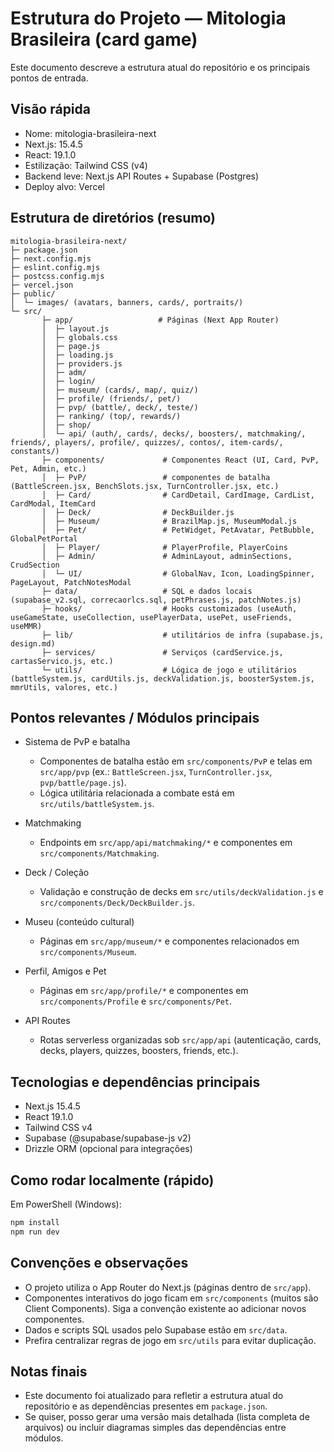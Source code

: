  # Estrutura do Projeto — Mitologia Brasileira (card game)

 Este documento descreve a estrutura atual do repositório e os principais pontos de entrada.

 ## Visão rápida

 - Nome: mitologia-brasileira-next
 - Next.js: 15.4.5
 - React: 19.1.0
 - Estilização: Tailwind CSS (v4)
 - Backend leve: Next.js API Routes + Supabase (Postgres)
 - Deploy alvo: Vercel

 ## Estrutura de diretórios (resumo)

 ```
 mitologia-brasileira-next/
 ├─ package.json
 ├─ next.config.mjs
 ├─ eslint.config.mjs
 ├─ postcss.config.mjs
 ├─ vercel.json
 ├─ public/
 │  └─ images/ (avatars, banners, cards/, portraits/)
 └─ src/
        ├─ app/                   # Páginas (Next App Router)
        │  ├─ layout.js
        │  ├─ globals.css
        │  ├─ page.js
        │  ├─ loading.js
        │  ├─ providers.js
        │  ├─ adm/
        │  ├─ login/
        │  ├─ museum/ (cards/, map/, quiz/)
        │  ├─ profile/ (friends/, pet/)
        │  ├─ pvp/ (battle/, deck/, teste/)
        │  ├─ ranking/ (top/, rewards/)
        │  ├─ shop/
        │  └─ api/ (auth/, cards/, decks/, boosters/, matchmaking/, friends/, players/, profile/, quizzes/, contos/, item-cards/, constants/)
        ├─ components/             # Componentes React (UI, Card, PvP, Pet, Admin, etc.)
        │  ├─ PvP/                 # componentes de batalha (BattleScreen.jsx, BenchSlots.jsx, TurnController.jsx, etc.)
        │  ├─ Card/                # CardDetail, CardImage, CardList, CardModal, ItemCard
        │  ├─ Deck/                # DeckBuilder.js
        │  ├─ Museum/              # BrazilMap.js, MuseumModal.js
        │  ├─ Pet/                 # PetWidget, PetAvatar, PetBubble, GlobalPetPortal
        │  ├─ Player/              # PlayerProfile, PlayerCoins
        │  ├─ Admin/               # AdminLayout, adminSections, CrudSection
        │  └─ UI/                  # GlobalNav, Icon, LoadingSpinner, PageLayout, PatchNotesModal
        ├─ data/                   # SQL e dados locais (supabase_v2.sql, correcaorlcs.sql, petPhrases.js, patchNotes.js)
        ├─ hooks/                  # Hooks customizados (useAuth, useGameState, useCollection, usePlayerData, usePet, useFriends, useMMR)
        ├─ lib/                    # utilitários de infra (supabase.js, design.md)
        ├─ services/               # Serviços (cardService.js, cartasServico.js, etc.)
        └─ utils/                  # Lógica de jogo e utilitários (battleSystem.js, cardUtils.js, deckValidation.js, boosterSystem.js, mmrUtils, valores, etc.)
 ```

 ## Pontos relevantes / Módulos principais

 - Sistema de PvP e batalha
     - Componentes de batalha estão em `src/components/PvP` e telas em `src/app/pvp` (ex.: `BattleScreen.jsx`, `TurnController.jsx`, `pvp/battle/page.js`).
     - Lógica utilitária relacionada a combate está em `src/utils/battleSystem.js`.

 - Matchmaking
     - Endpoints em `src/app/api/matchmaking/*` e componentes em `src/components/Matchmaking`.

 - Deck / Coleção
     - Validação e construção de decks em `src/utils/deckValidation.js` e `src/components/Deck/DeckBuilder.js`.

 - Museu (conteúdo cultural)
     - Páginas em `src/app/museum/*` e componentes relacionados em `src/components/Museum`.

 - Perfil, Amigos e Pet
     - Páginas em `src/app/profile/*` e componentes em `src/components/Profile` e `src/components/Pet`.

 - API Routes
     - Rotas serverless organizadas sob `src/app/api` (autenticação, cards, decks, players, quizzes, boosters, friends, etc.).

 ## Tecnologias e dependências principais

 - Next.js 15.4.5
 - React 19.1.0
 - Tailwind CSS v4
 - Supabase (@supabase/supabase-js v2)
 - Drizzle ORM (opcional para integrações)

 ## Como rodar localmente (rápido)

 Em PowerShell (Windows):

 ```powershell
 npm install
 npm run dev
 ```

 ## Convenções e observações

 - O projeto utiliza o App Router do Next.js (páginas dentro de `src/app`).
 - Componentes interativos do jogo ficam em `src/components` (muitos são Client Components). Siga a convenção existente ao adicionar novos componentes.
 - Dados e scripts SQL usados pelo Supabase estão em `src/data`.
 - Prefira centralizar regras de jogo em `src/utils` para evitar duplicação.

 ## Notas finais

 - Este documento foi atualizado para refletir a estrutura atual do repositório e as dependências presentes em `package.json`.
 - Se quiser, posso gerar uma versão mais detalhada (lista completa de arquivos) ou incluir diagramas simples das dependências entre módulos.


